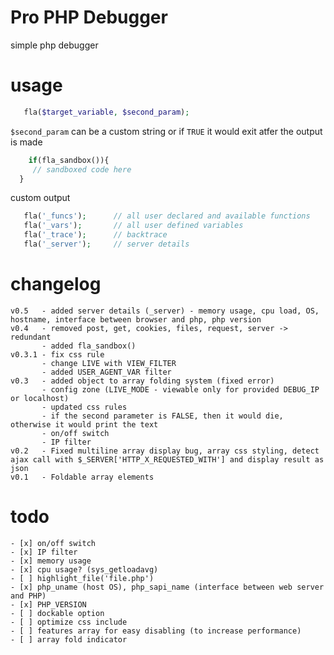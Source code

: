Pro PHP Debugger
=========

simple php debugger

usage
=========

 ```php
    fla($target_variable, $second_param);
```
`$second_param` can be a custom string or if `TRUE` it would exit atfer the output is made
```php
    if(fla_sandbox()){
     // sandboxed code here
  }
```


 custom output
 
 ```php
    fla('_funcs');		// all user declared and available functions
    fla('_vars');		// all user defined variables
    fla('_trace');      // backtrace
    fla('_server');   	// server details
```

changelog
=========

    v0.5   - added server details (_server) - memory usage, cpu load, OS, hostname, interface between browser and php, php version
    v0.4   - removed post, get, cookies, files, request, server -> redundant
           - added fla_sandbox() 
    v0.3.1 - fix css rule
           - change LIVE with VIEW_FILTER
           - added USER_AGENT_VAR filter 
    v0.3   - added object to array folding system (fixed error)
           - config zone (LIVE_MODE - viewable only for provided DEBUG_IP or localhost)
           - updated css rules
           - if the second parameter is FALSE, then it would die, otherwise it would print the text
           - on/off switch
           - IP filter
    v0.2   - Fixed multiline array display bug, array css styling, detect ajax call with $_SERVER['HTTP_X_REQUESTED_WITH'] and display result as json
    v0.1   - Foldable array elements

todo
=========
    - [x] on/off switch
    - [x] IP filter
    - [x] memory usage
    - [x] cpu usage? (sys_getloadavg)
    - [ ] highlight_file('file.php')
    - [x] php_uname (host OS), php_sapi_name (interface between web server and PHP)
    - [x] PHP_VERSION
    - [ ] dockable option
    - [ ] optimize css include
    - [ ] features array for easy disabling (to increase performance)
    - [ ] array fold indicator
